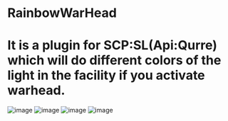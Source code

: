 # RainbowWarHead
# It is a plugin for SCP:SL(Api:Qurre) which will do different colors of the light in the facility if  you activate warhead. 
![image](https://user-images.githubusercontent.com/69349110/145651840-c38a28bf-48a5-480e-b45e-5144cddc7073.png)
![image](https://user-images.githubusercontent.com/69349110/145651855-da0a32e5-2675-4dbf-97ea-f139f293c007.png)
![image](https://user-images.githubusercontent.com/69349110/145651864-accae2a4-87c5-4d72-ab12-c3e8b6c10cd5.png)
![image](https://user-images.githubusercontent.com/69349110/145651875-8998607d-766b-4763-9a9d-fc81ad58d482.png)

